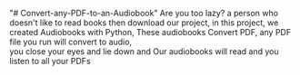 "# Convert-any-PDF-to-an-Audiobook" 
Are you too lazy?
 a person who doesn't like to read books then download our project,
 in this project, we created Audiobooks with Python, 
 These audiobooks Convert PDF, any PDF file you run will convert to audio,  
 you close your eyes and lie down and Our audiobooks will read and you listen to all your PDFs
